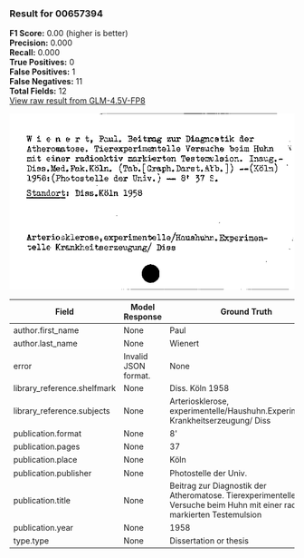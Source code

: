 ### Result for 00657394
**F1 Score:** 0.00 (higher is better)<br>**Precision:** 0.000<br>**Recall:** 0.000<br>**True Positives:** 0<br>**False Positives:** 1<br>**False Negatives:** 11<br>**Total Fields:** 12<br>[View raw result from GLM-4.5V-FP8](https://github.com/RISE-UNIBAS/humanities_data_benchmark/blob/main/results/2025-10-17/T0242/request_T0242_00657394.json)

<img src="https://github.com/RISE-UNIBAS/humanities_data_benchmark/blob/main/benchmarks/zettelkatalog/images/00657394.jpg?raw=true" alt="00657394" width="600px">

| Field | Model Response | Ground Truth | Fuzzy Score | Match |
|-------|----------------|--------------|-------------|-------|
| author.first_name | None | Paul | 0.000 | ❌ |
| author.last_name | None | Wienert | 0.000 | ❌ |
| error | Invalid JSON format. | None | 0.000 | ❌ |
| library_reference.shelfmark | None | Diss. Köln 1958 | 0.000 | ❌ |
| library_reference.subjects | None | Arteriosklerose, experimentelle/Haushuhn.Experimentelle Krankheitserzeugung/ Diss | 0.000 | ❌ |
| publication.format | None | 8' | 0.000 | ❌ |
| publication.pages | None | 37 | 0.000 | ❌ |
| publication.place | None | Köln | 0.000 | ❌ |
| publication.publisher | None | Photostelle der Univ. | 0.000 | ❌ |
| publication.title | None | Beitrag zur Diagnostik der Atheromatose. Tierexperimentelle Versuche beim Huhn mit einer radioaktiv markierten Testemulsion | 0.000 | ❌ |
| publication.year | None | 1958 | 0.000 | ❌ |
| type.type | None | Dissertation or thesis | 0.000 | ❌ |
